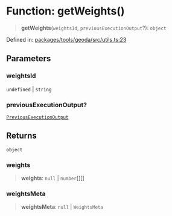 # Function: getWeights()

> **getWeights**(`weightsId`, `previousExecutionOutput`?): `object`

Defined in: [packages/tools/geoda/src/utils.ts:23](https://github.com/GeoDaCenter/openassistant/blob/bc4037be52d89829440fcc4aaa1010be73719d16/packages/tools/geoda/src/utils.ts#L23)

## Parameters

### weightsId

`undefined` | `string`

### previousExecutionOutput?

[`PreviousExecutionOutput`](../type-aliases/PreviousExecutionOutput.md)

## Returns

`object`

### weights

> **weights**: `null` \| `number`[][]

### weightsMeta

> **weightsMeta**: `null` \| `WeightsMeta`
